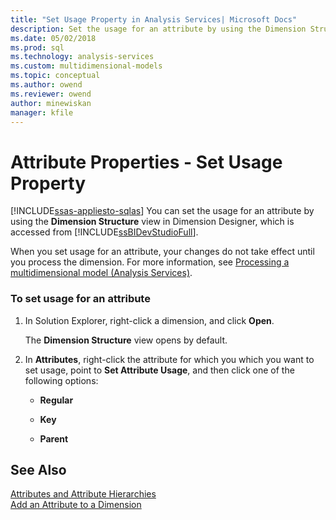 ```yaml
---
title: "Set Usage Property in Analysis Services| Microsoft Docs"
description: Set the usage for an attribute by using the Dimension Structure view in Dimension Designer, which is accessed from SQL Server Data Tools.
ms.date: 05/02/2018
ms.prod: sql
ms.technology: analysis-services
ms.custom: multidimensional-models
ms.topic: conceptual
ms.author: owend
ms.reviewer: owend
author: minewiskan
manager: kfile
---
```

# Attribute Properties - Set Usage Property
[!INCLUDE[ssas-appliesto-sqlas](../includes/ssas-appliesto-sqlas.md)]
  You can set the usage for an attribute by using the **Dimension Structure** view in Dimension Designer, which is accessed from [!INCLUDE[ssBIDevStudioFull](../includes/ssbidevstudiofull-md.md)].  
  
 When you set usage for an attribute, your changes do not take effect until you process the dimension. For more information, see [Processing a multidimensional model &#40;Analysis Services&#41;](../../analysis-services/multidimensional-models/processing-a-multidimensional-model-analysis-services.md).  
  
### To set usage for an attribute  
  
1.  In Solution Explorer, right-click a dimension, and click **Open**.  
  
     The **Dimension Structure** view opens by default.  
  
2.  In **Attributes**, right-click the attribute for which you which you want to set usage, point to **Set Attribute Usage**, and then click one of the following options:  
  
    -   **Regular**  
  
    -   **Key**  
  
    -   **Parent**  
  
## See Also  
 [Attributes and Attribute Hierarchies](../../analysis-services/multidimensional-models-olap-logical-dimension-objects/attributes-and-attribute-hierarchies.md)   
 [Add an  Attribute to a Dimension](../../analysis-services/multidimensional-models/attribute-properties-add-an-attribute-to-a-dimension.md)  
  
  
